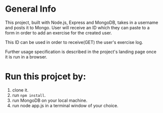 # General Info

This project, built with Node.js, Express and MongoDB,
takes in a username and posts it to Mongo. User will receive an ID
which they can paste to a form in order to add an exercise for the created user.

This ID can be used in order to receive(GET) the user's exercise log. 

Further usage specification is described in the project's landing page once it is run in a browser. 

# Run this projcet by: 
1. clone it. 
2. run `npm install`.
3. run MongoDB on your local machine.
4. run node app.js in a terminal window of your choice. 